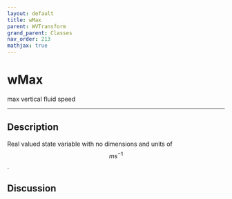```yaml
---
layout: default
title: wMax
parent: WVTransform
grand_parent: Classes
nav_order: 213
mathjax: true
---
```


#  wMax

max vertical fluid speed


---

## Description
Real valued state variable with no dimensions and units of $$m s^{-1}$$.

## Discussion

